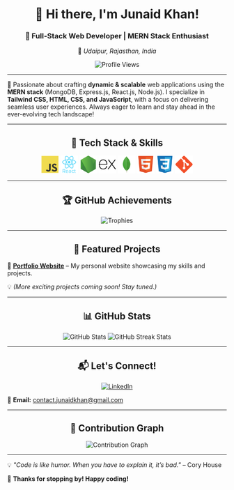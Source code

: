 <h1 align="center">👋 Hi there, I'm <b>Junaid Khan!</b></h1>

<h3 align="center">🚀 Full-Stack Web Developer | MERN Stack Enthusiast</h3>
<p align="center">📍 <i>Udaipur, Rajasthan, India</i></p>

<p align="center"> <img src="https://komarev.com/ghpvc/?username=junaid460&label=Profile%20views&color=0e75b6&style=flat" alt="Profile Views" /> </p>

---

🌟 Passionate about crafting <b>dynamic & scalable</b> web applications using the <b>MERN stack</b> (MongoDB, Express.js, React.js, Node.js). I specialize in <b>Tailwind CSS, HTML, CSS, and JavaScript</b>, with a focus on delivering seamless user experiences. Always eager to learn and stay ahead in the ever-evolving tech landscape!  

---

<h2 align="center">🚀 Tech Stack & Skills</h2>

<p align="center"> 
  <img src="https://raw.githubusercontent.com/devicons/devicon/master/icons/javascript/javascript-original.svg" alt="JavaScript" width="40" height="40"/>
  <img src="https://raw.githubusercontent.com/devicons/devicon/master/icons/react/react-original-wordmark.svg" alt="React" width="40" height="40"/>
  <img src="https://raw.githubusercontent.com/devicons/devicon/master/icons/nodejs/nodejs-original.svg" alt="Node.js" width="40" height="40"/>
  <img src="https://raw.githubusercontent.com/devicons/devicon/master/icons/express/express-original.svg" alt="Express.js" width="40" height="40"/>
  <img src="https://raw.githubusercontent.com/devicons/devicon/master/icons/mongodb/mongodb-original.svg" alt="MongoDB" width="40" height="40"/>
  <img src="https://raw.githubusercontent.com/devicons/devicon/master/icons/html5/html5-original.svg" alt="HTML5" width="40" height="40"/>
  <img src="https://raw.githubusercontent.com/devicons/devicon/master/icons/css3/css3-original.svg" alt="CSS3" width="40" height="40"/>
  <img src="https://raw.githubusercontent.com/devicons/devicon/master/icons/git/git-original.svg" alt="Git" width="40" height="40"/>
</p>

---

<h2 align="center">🏆 GitHub Achievements</h2>

<p align="center">
  <img src="https://github-profile-trophy.vercel.app/?username=junaid460&theme=darkhub&row=2&column=3" alt="Trophies">
</p>

---

<h2 align="center">📌 Featured Projects</h2>

🚀 <b><a href="https://junaid460.github.io/portfolio/">Portfolio Website</a></b> – My personal website showcasing my skills and projects.

💡 <i>(More exciting projects coming soon! Stay tuned.)</i>

---

<h2 align="center">📊 GitHub Stats</h2>

<p align="center">
  <img src="https://github-readme-stats.vercel.app/api?username=junaid460&show_icons=true&theme=dark" alt="GitHub Stats" />
  <img src="https://github-readme-streak-stats.herokuapp.com/?user=junaid460&theme=dark" alt="GitHub Streak Stats" />
</p>

---

<h2 align="center">📬 Let's Connect!</h2>

<p align="center">
  <a href="https://www.linkedin.com/in/junaid-khan-2845b2254/" target="blank">
    <img src="https://raw.githubusercontent.com/rahuldkjain/github-profile-readme-generator/master/src/images/icons/Social/linked-in-alt.svg" alt="LinkedIn" width="40" height="40" />
  </a>
</p>

📧 <b>Email:</b> <a href="mailto:contact.junaidkhan@gmail.com">contact.junaidkhan@gmail.com</a>

---

<h2 align="center">🐍 Contribution Graph</h2>

<p align="center">
  <img src="https://raw.githubusercontent.com/junaid460/junaid460/output/github-contribution-grid-snake.svg" alt="Contribution Graph">
</p>

---

💡 <i>"Code is like humor. When you have to explain it, it’s bad."</i> – Cory House  

🚀 <b>Thanks for stopping by! Happy coding!</b>
